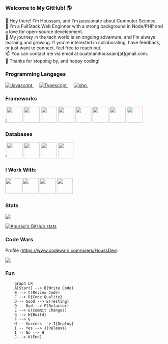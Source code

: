 ### Welcome to My GitHub! 🌎

👋 Hey there! I'm Houssam, and I'm passionate about Computer Science.<br>
🚀 I'm a FullStack Web Enginner with a strong background in Node/PHP and a love for open-source development.<br>
🌱 My journey in the tech world is an ongoing adventure, and I'm always learning and growing. If you're interested in collaborating, have feedback, or just want to connect, feel free to reach out.<br>
📫 You can contact me via email at ouatmanihoussam[at]gmail.com.<br>
🌟 Thanks for stopping by, and happy coding!<br>

### Programming Langages
<div>
       <a href="https://www.javascript.com/">
              <img alt="Javascript" src="https://img.shields.io/badge/JavaScript-F7DF1E?style=for-the-badge&logo=javascript&logoColor=black"/>
       </a>&emsp;
       <a href="https://www.typescriptlang.org/">
              <img alt="Typescript" src="https://img.shields.io/badge/TypeScript-3178C6?style=for-the-badge&logo=typescript&logoColor=white"/>
       </a>&emsp;
        <a href="https://www.php.net/">
              <img alt="php" src="https://img.shields.io/badge/php-7A86B8?style=for-the-badge&logo=php&logoColor=white"/>
       </a>&emsp;
          
</div>

### Frameworks

!<img src="https://cdn.jsdelivr.net/gh/devicons/devicon/icons/angularjs/angularjs-original.svg"  width="50"/>
<img src="https://cdn.jsdelivr.net/gh/devicons/devicon/icons/react/react-original.svg" width="50"/>
<img src="https://cdn.jsdelivr.net/gh/devicons/devicon/icons/nextjs/nextjs-original.svg" width="50" />
<img src="https://cdn.jsdelivr.net/gh/devicons/devicon/icons/nestjs/nestjs-plain.svg" width="50" />
<img src="https://cdn.jsdelivr.net/gh/devicons/devicon/icons/express/express-original.svg"  width="50" />
<img src="https://cdn.jsdelivr.net/gh/devicons/devicon/icons/laravel/laravel-plain.svg" width="50" />
<img src="https://cdn.jsdelivr.net/gh/devicons/devicon/icons/flask/flask-original.svg" width="50" />
<img src="https://cdn.jsdelivr.net/gh/devicons/devicon/icons/spring/spring-original.svg"  width="50" />

### Databases
!<img src="https://cdn.jsdelivr.net/gh/devicons/devicon/icons/mysql/mysql-original.svg"  width="50"/>
<img src="https://cdn.jsdelivr.net/gh/devicons/devicon/icons/sqlite/sqlite-original.svg" width="50"/>
<img src="https://cdn.jsdelivr.net/gh/devicons/devicon/icons/postgresql/postgresql-original.svg" width="50"/>
<img src="https://cdn.jsdelivr.net/gh/devicons/devicon/icons/mongodb/mongodb-original.svg" width="50" />
          
### I Work With:
<a href="https://www.campusfonderiedelimage.org/"> <img width="50" src="https://file.diplomeo-static.com/file/00/00/00/27/2776.svg"></a>
<a href="https://emsca.com/"> <img width="50" src="https://emsca.com/wp-content/uploads/2021/02/cropped-logo-carre-EMSCA.png"></a>
<a href="https://ilycode.com/"> <img width="50" src="https://scontent-cdg4-2.xx.fbcdn.net/v/t39.30808-6/300611966_598468505313147_8091730010502132146_n.jpg?_nc_cat=101&ccb=1-7&_nc_sid=5f2048&_nc_ohc=p4PzPv3BKx4AX87bmWe&_nc_oc=AQmJ3hRbHeepMcq1CemwjlSj9BEzHoRt_CSTr_bhUfiaTBBu-gk_znctMFQxuaenxMM&_nc_ht=scontent-cdg4-2.xx&oh=00_AfCGdOsaW9qP884--G_thiyvOJJXy1yuz0B8VJtndp23ng&oe=653E0A7F"></a>
<a href="http://www.one-dom.fr/"> <img width="50" src="http://www.one-dom.fr/images/onedom.png"></a>
### Stats

![](https://komarev.com/ghpvc/?username=Houssam-OUATMANI&color=green)

[![Anurag's GitHub stats](https://github-readme-stats.vercel.app/api?username=Houssam-OUATMANI)](https://github.com/anuraghazra/github-readme-stats)

### Code Wars
Profile  (<https://www.codewars.com/users/HoussDev>)

<img src="https://www.codewars.com/users/HoussDev/badges/large">

### Fun

```mermaid
    graph LR
    A[Start] --> B(Write Code)
    B --> C(Review Code)
    C --> D{Code Quality}
    D -- Good --> E(Testing)
    D -- Bad --> F(Refactor)
    E --> G(Commit Changes)
    G --> H{Build}
    F --> G
    H -- Success --> I{Deploy}
    I -- Yes --> J(Release)
    I -- No --> H
    J --> K(End)
```
